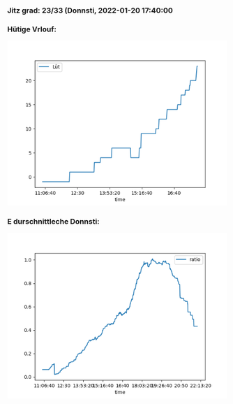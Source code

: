 ### Jitz grad: 23/33 (Donnsti, 2022-01-20 17:40:00

### Hütige Vrlouf:
![Graph](Today.png)

### E durschnittleche Donnsti:
![Graph](Donnsti.png)